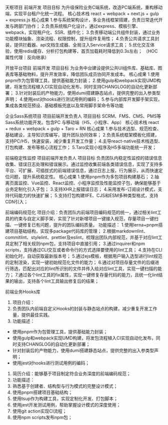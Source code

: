天枢项目
前端开发
项目目标
为升级保险业务C端系统，改造PC端系统，重构移动端，实现平台租户化统一流程。
核心技术栈
react + webpack + next.js + gulp + express.js 
核心成果
1.参与系统架构设计，多业务线框架搭建，负责日常迭代开发与跨部门协作；
2.负责系统租户化设计，通过express、模板引擎、webpack，实现租户化、SSR、插件化；
3.负责移动端公共组件封装，通过业务功能模块抽象、渲染流程、权限控制，提升组件复用性；
4.负责公共请求工具封装，提供拦截器、api文档生成器、全局注入Service请求工具；
5.优化交互体验，使用redis缓存、分析打包构建等，首页加载耗时降低到0.3s左右；
（HOC 属性代理｜反向继承）

开放平台项目
前端开发
项目目标
为业务中台建设提供公共UI组件库、基础库、图表库等基础物料，提升开发效率，降低团队成员协同开发成本。
核心成果
1.使用pnpm作为包管理工具，提供基础能力封装；
2.使用gulp和webpack实现UMD构建，将发包流程植入CI实现自动化发布，同时支持CHANGLOG的自动化更新部署；
3.针对封装后的产物能力，使用dumi搭建静态站点，提供完整的出入参类型声明；
4.使用jest对hooks进行测试用例的编码；
5.参与内部库开发脚手架实现，集成各类规范预设、基础模板兜底以及常用脚手架命令等功能

企业Sass系统项目
项目前端开发负责人
项目目标
SCRM、FMS、CMS、PMS等Sass系统功能开发。包含PC 与移动端（H5、小程序、App）
核心技术栈
react + redux + webpack + gulp + Taro + RN
核心成果
1.参与技术选型、规范检查、基础建设，主导知识库编写，提升团队协同效率；
2.负责系统框架模板化搭建，支持PC/H5，快速安装，减少重复开发工作量；
4.主导react-native技术栈选型、打包构建、发布等核心流程工作；
5.Taro实现小程序及H5多端功能统一开发；

前端稳定性监控
项目前端开发负责人
项目目标
负责团队内稳定性监控的错误信息收集、错误日志处理和错误展示。通过监控收集前端各类错误信息，实现了支持多平台、可扩展、可插拔式的前端错误信息，通过日志上报，行为展示，从而快速定位问题，提升系统稳定性。
核心成果
1.使用pnpm作为多包项目构建基石；
2.抽离页面监控、Vue监控、React监控、小程序监控及性能监控子包，确保能够基于业务定制化引入子包；
3.支持XHR上报错误日志；
4.采用发布-订阅设计模式，支持代码能力的快速扩展；
5.支持打包构建IIFE、CJS和ESM多种类型格式，支持CDN引入；

前端编码规范化
项目介绍：负责团队内前端项目编码规范的统一，通过相关lint工具的约束与自定义脚手架，实现了针对新增项目一键接入规范，存量项目一键扫描、一键修复已有问题，提升的团队编码质量。
功能描述：
1.使用lerna+pnpm搭建项目基础结构，实现多package代码库的管理；
2.根据markdownlint、commitlint、stylelint、prettier及eslint，梳理出团队内部规范，并基于对应lint工具定制了相关规则npm包，支持项目中直接引用；
3.通过inquirer和npm scripts，支持通过CLI交互或者命令行的方式选择要使用的lint工具；
4.支持在CLI初始化时，自动获取最新版本号；
5.通过ejs模板，根据用户输入选型进行lint规范的定制渲染，实现一键初始规范化文件的能力；
6.通过对项目存量文件的后缀进行筛选，匹配出对应的lint所识别的文件并传入给对应lint工具，实现一键扫描的能力；
7.通过各个lint工具的fix属性，实现一键修复存量代码的能力，且统一化lint结果的输出，支持各个lint工具输出修复后的结果；

前端业务Hooks库
1. 项目介绍：
  1. 负责团队内前端自定义Hooks的封装与静态站点的构建，减少重复开发工作量，提供最佳实践。
2. 功能描述：
  - 使用pnpm作为包管理工具，提供基础能力封装；
  - 使用gulp和webpack实现UMD构建，将发包流程植入CI实现自动化发布，同时支持CHANGLOG的自动化更新部署；
  - 针对封装后的产物能力，使用dumi搭建静态站点，提供完整的出入参类型声明；
  - 使用jest对hooks进行测试用例的编码；

  1. 简历介绍：能够基于项目制定符合业务深度的前端编码规范；
2. 功能描述：
  1. 熟悉基于创建者、结构型与行为模式的完整设计模式；
  2. 使用pnpm搭建项目基础结构；
  3. 使用tsup作为构建工具，实现定制化开发、打包脚本；
  4. 使用jest开发测试用例，帮助掌握设计模式的深度使用；
  5. 使用git action实现CI流程；
  6. 使用npm scripts发布npm包；


<!-- Byelide 低代码平台
AIGC + 低代码，涵盖数据源管理与加工、页面组装、流程引擎、低代码编辑器、AI 辅助数据建模、AI 托管式应用构建 等功能。
核心技术栈
Vue3 + Pinia + Vue-Router
核心成果
1.负责平台技术选型、基础架构及方案设计，包含:工程化相关方案设计与落地、各模块方案设计与核心实现
2.动态表单开发，借助 Vee-validate，基于 hook 实现可维护性更高的动态表单及表单设计工具
3.低代码物料出码功能，基于 vue-json-pretty 封装物料协议数据预览与编辑
4.主导页面组装模块设计，选用通用 blocksuite 方案，使页面元素丰富且高度可定制
5.AI 数据建模及应用创建模块选用 nodejs 服务，借助 langChainjs 构建端到端语言模型服务
6.基于 monaco-editor 实现低代码编辑器复杂功能，包含自动补全、语法提示等 LSP 服务相关内容
7.主导封装 webpack plugin 及 loader 支持静态资源自动上传、源码脱敏防备、构建优化等 
8.流程引擎及服务编排等内容实现，基于鼠标 move 事件封装 vue draggable 组件实现组件拖拽与页面内容编排
9.数据源支持 1000 万行表格数据渲染与编辑，通过 canvas 技术实现 -->

<!-- 数据基线项目
项目前端开发负责人
项目目标
为搭建多个数据可视化项目，提高团队开发效率，提供复杂业务组件、统一的脚手架基础模板和业务定制化脚手架。
核心技术栈
react + redux + webpack + CI/CD
核心成果
1.参与自动化构建平台建设CI/CD，定制不同系统打包构建方案并组织培训；
2.主导可视化相关物料插件开发，基于echarts、d3封装基础图表，定制化大屏基建开发；
3.性能问题；
4.负责编码规范统一，通过相关lint工具的约束与自定义脚手架，对新项目一键接入编码规范；
5.主导实现前端各端稳定性监控，支持基于业务定制化引入子包，通过日志上报，快速定位问题； -->

